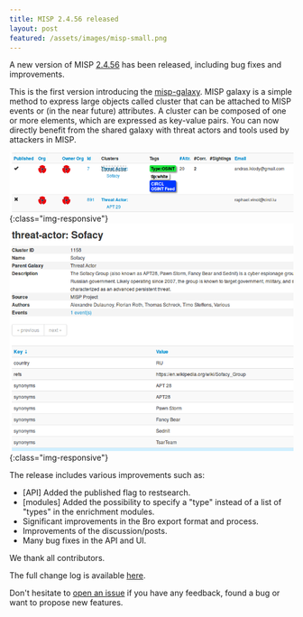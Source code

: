 ```yaml
---
title: MISP 2.4.56 released
layout: post
featured: /assets/images/misp-small.png
---
```


A new version of MISP [2.4.56](https://github.com/MISP/MISP/tree/v2.4.56) has been released, including bug fixes and improvements.

This is the first version introducing the [misp-galaxy](https://github.com/MISP/misp-galaxy). MISP galaxy is a simple method to express
large objects called cluster that can be attached to MISP events or (in the near future) attributes. A cluster can be composed of one or more elements, 
which are expressed as key-value pairs. You can now directly benefit from the shared galaxy with threat actors and tools used by attackers in MISP.

![MISP galaxy](/assets/images/misp/blog/galaxy.png){:class="img-responsive"}
![MISP galaxy](/assets/images/misp/blog/cluster.png){:class="img-responsive"}

The release includes various improvements such as:

- [API] Added the published flag to restsearch.
- [modules] Added the possibility to specify a "type" instead of a list of "types" in the enrichment modules.
- Significant improvements in the Bro export format and process.
- Improvements of the discussion/posts.
- Many bug fixes in the API and UI.

We thank all contributors.

The full change log is available [here](http://www.misp-project.org/Changelog.txt).

Don't hesitate to [open an issue](https://github.com/MISP/MISP/issues) if you have any feedback, found a bug or want to propose new features.
